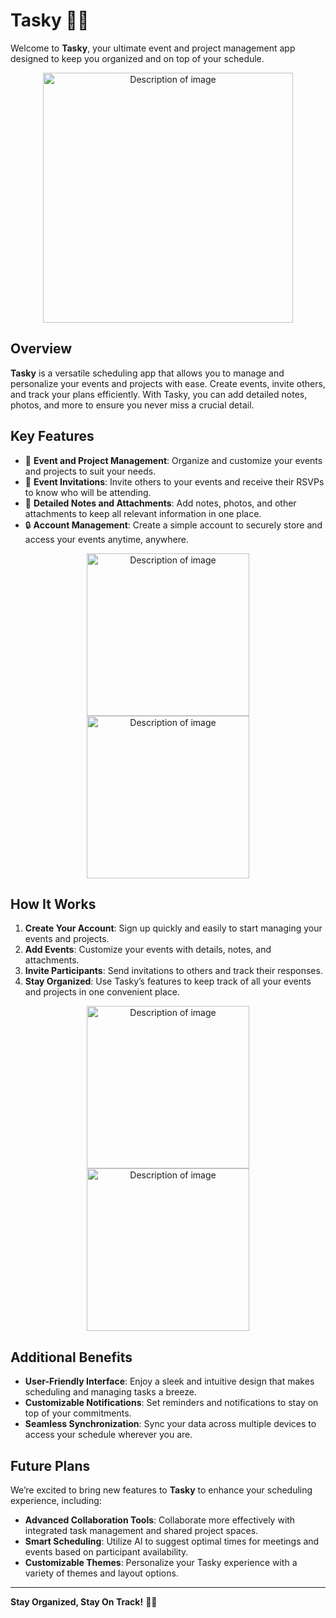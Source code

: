 # Tasky 📅✨

Welcome to **Tasky**, your ultimate event and project management app designed to keep you organized and on top of your schedule.

<p align="center">
  <img src="https://github.com/user-attachments/assets/7cd4424e-ba9b-4b56-9dd7-6f5d974b53f2" alt="Description of image" width="400"/>
</p>

## Overview

**Tasky** is a versatile scheduling app that allows you to manage and personalize your events and projects with ease. Create events, invite others, and track your plans efficiently. With Tasky, you can add detailed notes, photos, and more to ensure you never miss a crucial detail.

## Key Features

- 📅 **Event and Project Management**: Organize and customize your events and projects to suit your needs.
- 📧 **Event Invitations**: Invite others to your events and receive their RSVPs to know who will be attending.
- 📝 **Detailed Notes and Attachments**: Add notes, photos, and other attachments to keep all relevant information in one place.
- 🔒 **Account Management**: Create a simple account to securely store and access your events anytime, anywhere.

<p align="center">
  <img src="https://github.com/user-attachments/assets/13771ccf-8df4-4d9f-a0b7-2460c4ffdc83" alt="Description of image" width="260"/>
  <img src="https://github.com/user-attachments/assets/292544e9-e755-42bf-a942-bb8b3b663fd1" alt="Description of image" width="260"/>
</p>

## How It Works

1. **Create Your Account**: Sign up quickly and easily to start managing your events and projects.
2. **Add Events**: Customize your events with details, notes, and attachments.
3. **Invite Participants**: Send invitations to others and track their responses.
4. **Stay Organized**: Use Tasky’s features to keep track of all your events and projects in one convenient place.

<p align="center">
  <img src="https://github.com/user-attachments/assets/db0ba1e3-ff94-4567-a0d7-cc94a9bca4c7" alt="Description of image" width="260"/>
  <img src="https://github.com/user-attachments/assets/72251a2b-e096-460e-9c0a-3dd18e1dfc95" alt="Description of image" width="260"/>

## Additional Benefits

- **User-Friendly Interface**: Enjoy a sleek and intuitive design that makes scheduling and managing tasks a breeze.
- **Customizable Notifications**: Set reminders and notifications to stay on top of your commitments.
- **Seamless Synchronization**: Sync your data across multiple devices to access your schedule wherever you are.

## Future Plans

We’re excited to bring new features to **Tasky** to enhance your scheduling experience, including:

- **Advanced Collaboration Tools**: Collaborate more effectively with integrated task management and shared project spaces.
- **Smart Scheduling**: Utilize AI to suggest optimal times for meetings and events based on participant availability.
- **Customizable Themes**: Personalize your Tasky experience with a variety of themes and layout options.

---

**Stay Organized, Stay On Track!** 📅🚀
